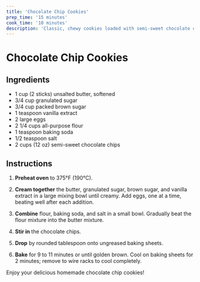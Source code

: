 ```yaml
---
title: 'Chocolate Chip Cookies'
prep_time: '15 minutes'
cook_time: '10 minutes'
description: 'Classic, chewy cookies loaded with semi-sweet chocolate chips, perfect for dunking in milk.'
---
```


# Chocolate Chip Cookies

## Ingredients

- 1 cup (2 sticks) unsalted butter, softened
- 3/4 cup granulated sugar
- 3/4 cup packed brown sugar
- 1 teaspoon vanilla extract
- 2 large eggs
- 2 1/4 cups all-purpose flour
- 1 teaspoon baking soda
- 1/2 teaspoon salt
- 2 cups (12 oz) semi-sweet chocolate chips

## Instructions

1. **Preheat oven** to 375°F (190°C).

2. **Cream together** the butter, granulated sugar, brown sugar, and vanilla extract in a large mixing bowl until creamy. Add eggs, one at a time, beating well after each addition.

3. **Combine** flour, baking soda, and salt in a small bowl. Gradually beat the flour mixture into the butter mixture.

4. **Stir in** the chocolate chips.

5. **Drop** by rounded tablespoon onto ungreased baking sheets.

6. **Bake** for 9 to 11 minutes or until golden brown. Cool on baking sheets for 2 minutes; remove to wire racks to cool completely.

Enjoy your delicious homemade chocolate chip cookies!
